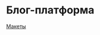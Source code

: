 # Блог-платформа

[Макеты](https://www.figma.com/file/XXBjJXew3xpfbOZUnO9QVB/Blog?node-id=9582%3A0)
